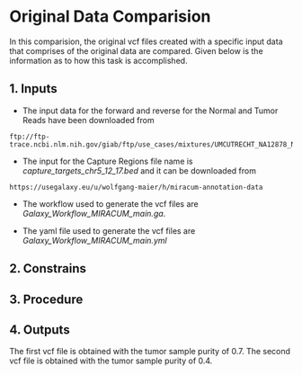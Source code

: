 # Original Data Comparision
In this comparision, the original vcf files created with a specific input data that comprises of the original data are compared. Given below is the information as to how this task is accomplished.

## 1. Inputs
* The input data for the forward and reverse for the Normal and Tumor Reads have been downloaded from 

```
ftp://ftp-trace.ncbi.nlm.nih.gov/giab/ftp/use_cases/mixtures/UMCUTRECHT_NA12878_NA24385_mixture_10052016/
```

* The input for the Capture Regions file name is *capture_targets_chr5_12_17.bed* and it can be downloaded from

```
https://usegalaxy.eu/u/wolfgang-maier/h/miracum-annotation-data
```

* The workflow used to generate the vcf files are *Galaxy_Workflow_MIRACUM_main.ga*.

* The yaml file used to generate the vcf files are *Galaxy_Workflow_MIRACUM_main.yml*

## 2. Constrains

## 3. Procedure

## 4. Outputs

The first vcf file is obtained with the tumor sample purity of 0.7.
The second vcf file is obtained with the tumor sample purity of 0.4.
